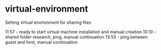 # virtual-environment
Setting virtual environment for sharing files

11:57 - ready to start virtual machine installation and manual creation
10:10 - shared folder research, ping, manual continuation
13:53 - ping between guest and host, manual continuation
